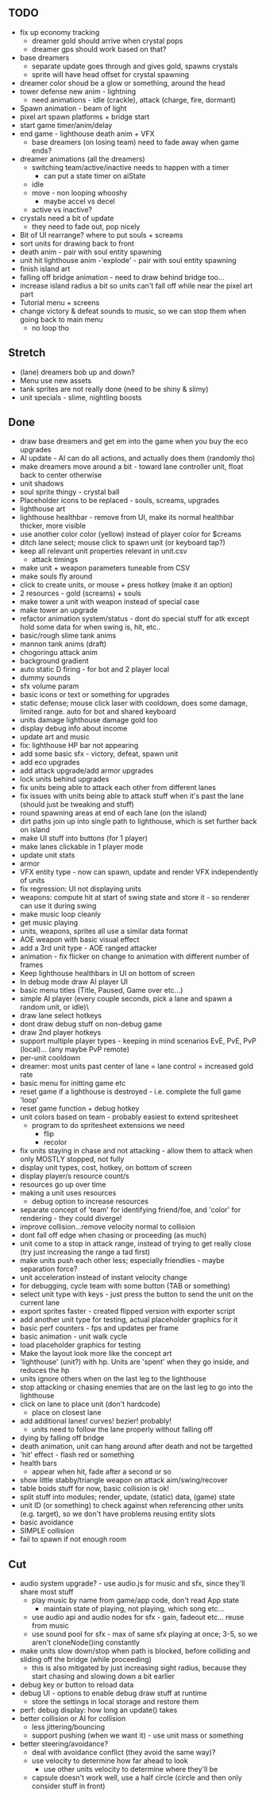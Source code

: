 ## TODO
- fix up economy tracking
    - dreamer gold should arrive when crystal pops
    - dreamer gps should work based on that?
- base dreamers
    - separate update goes through and gives gold, spawns crystals
    - sprite will have head offset for crystal spawning
- dreamer color shoud be a glow or something, around the head
- tower defense new anim - lightning
    - need animations - idle (crackle), attack (charge, fire, dormant)
- Spawn animation - beam of light
- pixel art spawn platforms + bridge start
- start game timer/anim/delay
- end game - lighthouse death anim + VFX
    - base dreamers (on losing team) need to fade away when game ends?
- dreamer animations (all the dreamers)
    - switching team/active/inactive needs to happen with a timer
        - can put a state timer on aiState
    - idle
    - move - non looping whooshy
        - maybe accel vs decel
    - active vs inactive?
- crystals need a bit of update
    - they need to fade out, pop nicely
- Bit of UI rearrange? where to put souls + screams
- sort units for drawing back to front
- death anim - pair with soul entity spawning
- unit hit lighthouse anim -'explode' - pair with soul entity spawning
- finish island art
- falling off bridge animation - need to draw behind bridge too...
- increase island radius a bit so units can't fall off while near the pixel art part
- Tutorial menu + screens
- change victory & defeat sounds to music, so we can stop them when going back to main menu
    - no loop tho

## Stretch
- (lane) dreamers bob up and down?
- Menu use new assets
- tank sprites are not really done (need to be shiny & slimy)
- unit specials - slime, nightling boosts

## Done
- draw base dreamers and get em into the game when you buy the eco upgrades
- AI update - AI can do all actions, and actually does them (randomly tho)
- make dreamers move around a bit - toward lane controller unit, float back to center otherwise
- unit shadows
- soul sprite thingy - crystal ball
- Placeholder icons to be replaced - souls, screams, upgrades
- lighthouse art
- lighthouse healthbar - remove from UI, make its normal healthbar thicker, more visible
- use another color color (yellow) instead of player color for $creams
- ditch lane select; mouse click to spawn unit (or keyboard tap?)
- keep all relevant unit properties relevant in unit.csv
    - attack timings
- make unit + weapon parameters tuneable from CSV
- make souls fly around
- click to create units, or mouse + press hotkey (make it an option)
- 2 resources - gold (screams) + souls
- make tower a unit with weapon instead of special case
- make tower an upgrade
- refactor animation system/status - dont do special stuff for atk except hold some data for when swing is, hit, etc..
- basic/rough slime tank anims
- mannon tank anims (draft)
- chogoringu attack anim
- background gradient
- auto static D firing - for bot and 2 player local
- dummy sounds
- sfx volume param
- basic icons or text or something for upgrades
- static defense; mouse click laser with cooldown, does some damage, limited range. auto for bot and shared keyboard
- units damage lighthouse damage gold too
- display debug info about income
- update art and music
- fix: lighthouse HP bar not appearing
- add some basic sfx - victory, defeat, spawn unit
- add eco upgrades
- add attack upgrade/add armor upgrades
- lock units behind upgrades
- fix units being able to attack each other from different lanes
- fix issues with units being able to attack stuff when it's past the lane (should just be tweaking and stuff)
- round spawning areas at end of each lane (on the island)
- dirt paths join up into single path to lighthouse, which is set further back on island
- make UI stuff into buttons (for 1 player)
- make lanes clickable in 1 player mode
- update unit stats
- armor
- VFX entity type - now can spawn, update and render VFX independently of units
- fix regression: UI not displaying units
- weapons: compute hit at start of swing state and store it - so renderer can use it during swing
- make music loop cleanly
- get music playing
- units, weapons, sprites all use a similar data format
- AOE weapon with basic visual effect
- add a 3rd unit type - AOE ranged attacker
- animation - fix flicker on change to animation with different number of frames
- Keep lighthouse healthbars in UI on bottom of screen
- In debug mode draw AI player UI
- basic menu titles (Title, Paused, Game over etc...)
- simple AI player (every couple seconds, pick a lane and spawn a random unit, or idle)\
- draw lane select hotkeys
- dont draw debug stuff on non-debug game
- draw 2nd player hotkeys
- support multiple player types - keeping in mind scenarios EvE, PvE, PvP (local)... (any maybe PvP remote)
- per-unit cooldown
- dreamer: most units past center of lane = lane control = increased gold rate
- basic menu for initting game etc
- reset game if a lighthouse is destroyed - i.e. complete the full game 'loop'
- reset game function + debug hotkey
- unit colors based on team - probably easiest to extend spritesheet
    - program to do spritesheet extensions we need
        - flip
        - recolor
- fix units staying in chase and not attacking - allow them to attack when only MOSTLY stopped, not fully
- display unit types, cost, hotkey, on bottom of screen
- display player/s resource count/s
- resources go up over time
- making a unit uses resources
    - debug option to increase resources
- separate concept of 'team' for identifying friend/foe, and 'color' for rendering - they could diverge!
- improve collision...remove velocity normal to collision
- dont fall off edge when chasing or proceeding (as much)
- unit come to a stop in attack range, instead of trying to get really close (try just increasing the range a tad first)
- make units push each other less; especially friendlies - maybe separation force?
- unit acceleration instead of instant velocity change
- for debugging, cycle team with some button (TAB or something)
- select unit type with keys - just press the button to send the unit on the current lane
- export sprites faster - created flipped version with exporter script
- add another unit type for testing, actual placeholder graphics for it
- basic perf counters - fps and updates per frame
- basic animation - unit walk cycle
- load placeholder graphics for testing
- Make the layout look more like the concept art
- 'lighthouse' (unit?) with hp. Units are 'spent' when they go inside, and reduces the hp
- units ignore others when on the last leg to the lighthouse
- stop attacking or chasing enemies that are on the last leg to go into the lighthouse
- click on lane to place unit (don't hardcode)
    - place on closest lane
- add additional lanes! curves! bezier! probably!
    - units need to follow the lane properly without falling off
- dying by falling off bridge
- death animation, unit can hang around after death and not be targetted
- 'hit' effect - flash red or something
- health bars
    - appear when hit, fade after a second or so
- show little stabby/triangle weapon on attack aim/swing/recover
- table boids stuff for now, basic collision is ok!
- split stuff into modules; render, update, (static) data, (game) state
- unit ID (or something) to check against when referencing other units (e.g. target), so we don't have problems reusing entity slots
- basic avoidance
- SIMPLE collision
- fail to spawn if not enough room

## Cut
- audio system upgrade? - use audio.js for music and sfx, since they'll share most stuff
    - play music by name from game/app code, don't read App state
        - maintain state of playing, not playing, which song etc...
    - use audio api and audio nodes for sfx - gain, fadeout etc... reuse from music
    - use sound pool for sfx - max of same sfx playing at once; 3-5, so we aren't cloneNode()ing constantly
- make units slow down/stop when path is blocked, before colliding and sliding off the bridge (while proceeding)
    - this is also mitigated by just increasing sight radius, because they start chasing and slowing down a bit earlier
- debug key or button to reload data
- debug UI - options to enable debug draw stuff at runtime
    - store the settings in local storage and restore them
- perf: debug display: how long an update() takes
- better collision or AI for collision
    - less jittering/bouncing
    - support pushing (when we want it) - use unit mass or something
- better steering/avoidance?
    - deal with avoidance conflict (they avoid the same way)?
    - use velocity to determine how far ahead to look
        - use other units velocity to determine where they'll be
    - capsule doesn't work well, use a half circle (circle and then only consider stuff in front)
